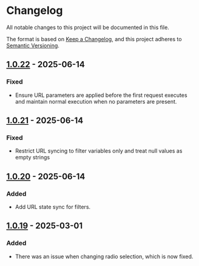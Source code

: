 # Changelog

All notable changes to this project will be documented in this file.

The format is based on [Keep a Changelog](https://keepachangelog.com/en/1.1.0/),
and this project adheres to [Semantic Versioning](https://semver.org/spec/v2.0.0.html).

## [1.0.22] - 2025-06-14

### Fixed

- Ensure URL parameters are applied before the first request executes and maintain normal execution when no parameters are present.

## [1.0.21] - 2025-06-14

### Fixed

- Restrict URL syncing to filter variables only and treat null values as empty strings

## [1.0.20] - 2025-06-14

### Added

- Add URL state sync for filters.

## [1.0.19] - 2025-03-01

### Added

- There was an issue when changing radio selection, which is now fixed.

[1.0.22]: https://github.com/aonnoy/wized-filter-pagination/releases/tag/v1.0.22
[1.0.21]: https://github.com/aonnoy/wized-filter-pagination/releases/tag/v1.0.21
[1.0.20]: https://github.com/aonnoy/wized-filter-pagination/releases/tag/v1.0.20
[1.0.19]: https://github.com/aonnoy/wized-filter-pagination/releases/tag/v1.0.19
